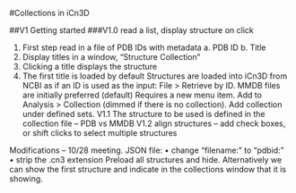 #Collections in iCn3D

##V1 Getting started
###V1.0 read a list, display structure on click
1.	First step read in a file of PDB IDs with metadata
a.	PDB ID
b.	Title
2.	Display titles in a window, “Structure Collection”
3.	Clicking a title displays the structure
4.	The first title is loaded by default
Structures are loaded into iCn3D from NCBI as if an ID is used as the input: File > Retrieve by ID. MMDB files are initially preferred (default)
Requires a new menu item. Add to Analysis > Collection (dimmed if there is no collection). Add collection under defined sets. 
V1.1 The structure to be used is defined in the collection file – PDB vs MMDB
V1.2 align structures – add check boxes, or shift clicks to select multiple structures

 

Modifications – 10/28 meeting.
JSON file: 
•	change “filename:” to “pdbid:”  
•	strip the .cn3 extension
Preload all structures and hide. Alternatively we can show the first structure and indicate in the collections window that it is showing. 

